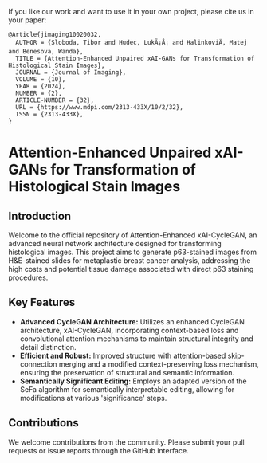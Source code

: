 If you like our work and want to use it in your own project, please cite us in your paper:

```
@Article{jimaging10020032,
  AUTHOR = {Sloboda, Tibor and Hudec, LukÃ¡Å¡ and HalinkoviÄ, Matej and Benesova, Wanda},
  TITLE = {Attention-Enhanced Unpaired xAI-GANs for Transformation of Histological Stain Images},
  JOURNAL = {Journal of Imaging},
  VOLUME = {10},
  YEAR = {2024},
  NUMBER = {2},
  ARTICLE-NUMBER = {32},
  URL = {https://www.mdpi.com/2313-433X/10/2/32},
  ISSN = {2313-433X},
}

```

# Attention-Enhanced Unpaired xAI-GANs for Transformation of Histological Stain Images

## Introduction

Welcome to the official repository of Attention-Enhanced xAI-CycleGAN, an advanced neural network architecture designed for transforming histological images. This project aims to generate p63-stained images from H&E-stained slides for metaplastic breast cancer analysis, addressing the high costs and potential tissue damage associated with direct p63 staining procedures.

## Key Features

- **Advanced CycleGAN Architecture:** Utilizes an enhanced CycleGAN architecture, xAI-CycleGAN, incorporating context-based loss and convolutional attention mechanisms to maintain structural integrity and detail distinction.
- **Efficient and Robust:** Improved structure with attention-based skip-connection merging and a modified context-preserving loss mechanism, ensuring the preservation of structural and semantic information.
- **Semantically Significant Editing:** Employs an adapted version of the SeFa algorithm for semantically interpretable editing, allowing for modifications at various 'significance' steps.

## Contributions

We welcome contributions from the community. Please submit your pull requests or issue reports through the GitHub interface.
